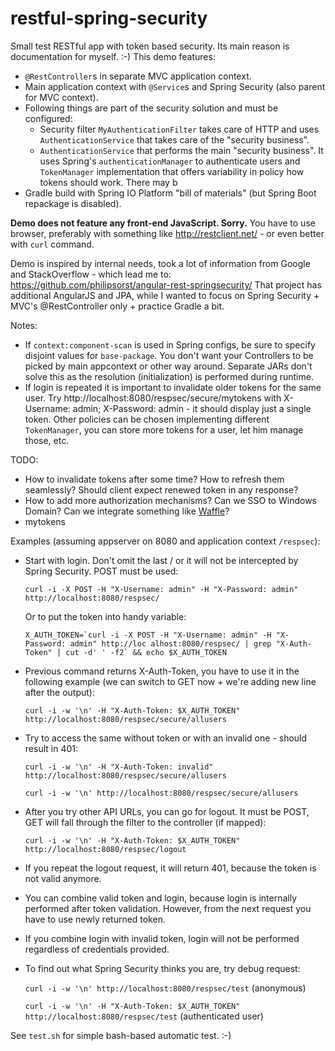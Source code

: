 restful-spring-security
=======================

Small test RESTful app with token based security. Its main reason is documentation for myself. :-) This demo features:

* `@RestController`s in separate MVC application context.
* Main application context with `@Service`s and Spring Security (also parent for MVC context).
* Following things are part of the security solution and must be configured:
	* Security filter `MyAuthenticationFilter` takes care of HTTP and uses `AuthenticationService`
	  that takes care of the "security business".
	* `AuthenticationService` that performs the main "security business". It uses Spring's `authenticationManager`
	  to authenticate users and `TokenManager` implementation that offers variability in policy how tokens should work.
	  There may b
* Gradle build with Spring IO Platform "bill of materials" (but Spring Boot repackage is disabled).

**Demo does not feature any front-end JavaScript. Sorry.** You have to use browser, preferably with something
like http://restclient.net/ - or even better with `curl` command.

Demo is inspired by internal needs, took a lot of information from Google and StackOverflow - which lead me to:
https://github.com/philipsorst/angular-rest-springsecurity/
That project has additional AngularJS and JPA, while I wanted to focus on Spring Security +
MVC's @RestController only + practice Gradle a bit.

Notes:

* If `context:component-scan` is used in Spring configs, be sure to specify disjoint values for `base-package`.
  You don't want your Controllers to be picked by main appcontext or other way around. Separate JARs don't solve
  this as the resolution (initialization) is performed during runtime.
* If login is repeated it is important to invalidate older tokens for the same user. Try http://localhost:8080/respsec/secure/mytokens with
  X-Username: admin; X-Password: admin - it should display just a single token. Other policies can be chosen
  implementing different `TokenManager`, you can store more tokens for a user, let him manage those, etc.

TODO:

* How to invalidate tokens after some time? How to refresh them seamlessly? Should client expect renewed token in any response?
* How to add more authorization mechanisms? Can we SSO to Windows Domain? Can we integrate something like [Waffle](https://github.com/dblock/waffle)?
* mytokens

Examples (assuming appserver on 8080 and application context `/respsec`):

* Start with login. Don't omit the last / or it will not be intercepted by Spring Security. POST must be used:

    `curl -i -X POST -H "X-Username: admin" -H "X-Password: admin" http://localhost:8080/respsec/`

    Or to put the token into handy variable:

    ``X_AUTH_TOKEN=`curl -i -X POST -H "X-Username: admin" -H "X-Password: admin" http://loc alhost:8080/respsec/ | grep "X-Auth-Token" | cut -d' ' -f2` && echo $X_AUTH_TOKEN``

* Previous command returns X-Auth-Token, you have to use it in the following example (we can switch to GET now + we're adding new line after the output):

    `curl -i -w '\n' -H "X-Auth-Token: $X_AUTH_TOKEN" http://localhost:8080/respsec/secure/allusers`

* Try to access the same without token or with an invalid one - should result in 401:

    `curl -i -w '\n' -H "X-Auth-Token: invalid" http://localhost:8080/respsec/secure/allusers`

    `curl -i -w '\n' http://localhost:8080/respsec/secure/allusers`

* After you try other API URLs, you can go for logout. It must be POST, GET will fall through the filter to the controller (if mapped):

    `curl -i -w '\n' -H "X-Auth-Token: $X_AUTH_TOKEN" http://localhost:8080/respsec/logout`

* If you repeat the logout request, it will return 401, because the token is not valid anymore.
* You can combine valid token and login, because login is internally performed after token validation. However, from the next request you have to use newly returned token.
* If you combine login with invalid token, login will not be performed regardless of credentials provided.
* To find out what Spring Security thinks you are, try debug request:

	`curl -i -w '\n' http://localhost:8080/respsec/test` (anonymous)

	`curl -i -w '\n' -H "X-Auth-Token: $X_AUTH_TOKEN" http://localhost:8080/respsec/test` (authenticated user)

See `test.sh` for simple bash-based automatic test. :-)
